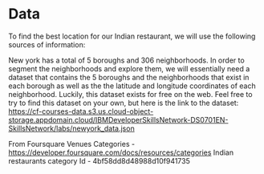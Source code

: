 
# Data
To find the best location for our Indian restaurant, we will use the following sources of information:

New york has a total of 5 boroughs and 306 neighborhoods. In order to segment the neighborhoods and explore them, we will essentially need a dataset that contains the 5 boroughs and the neighborhoods that exist in each borough as well as the the latitude and longitude coordinates of each neighborhood. Luckily, this dataset exists for free on the web. Feel free to try to find this dataset on your own, but here is the link to the dataset:  https://cf-courses-data.s3.us.cloud-object-storage.appdomain.cloud/IBMDeveloperSkillsNetwork-DS0701EN-SkillsNetwork/labs/newyork_data.json

From Foursquare Venues Categories - https://developer.foursquare.com/docs/resources/categories Indian restaurants category Id - 4bf58dd8d48988d10f941735
